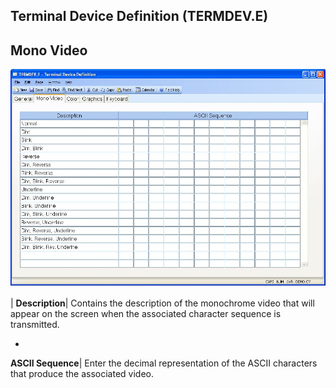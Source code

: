 ## Terminal Device Definition (TERMDEV.E)
<PageHeader />

## Mono Video

![](./TERMDEV-E-2.jpg)

| **Description**|  Contains the description of the monochrome video that will
appear on the screen when the associated character sequence is transmitted.

-  
**ASCII Sequence**|  Enter the decimal representation of the ASCII characters
that produce the associated video.


<badge text= "Version 8.10.57 " vertical="middle" />

<PageFooter />
